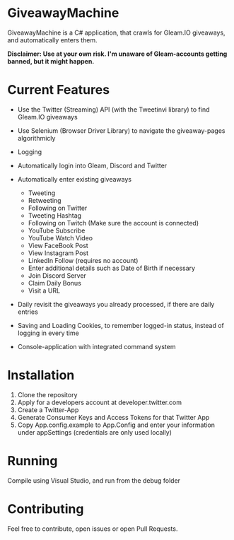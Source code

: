 # GiveawayMachine
GiveawayMachine is a C# application, that crawls for Gleam.IO giveaways, and automatically enters them.

**Disclaimer: Use at your own risk. I'm unaware of Gleam-accounts getting banned, but it might happen.**

# Current Features
* Use the Twitter (Streaming) API (with the Tweetinvi library) to find Gleam.IO giveaways
* Use Selenium (Browser Driver Library) to navigate the giveaway-pages algorithmicly
* Logging
* Automatically login into Gleam, Discord and Twitter
* Automatically enter existing giveaways

    * Tweeting
    * Retweeting
    * Following on Twitter
    * Tweeting Hashtag
    * Following on Twitch (Make sure the account is connected)
    * YouTube Subscribe
    * YouTube Watch Video
    * View FaceBook Post
    * View Instagram Post
    * LinkedIn Follow (requires no account)
    * Enter additional details such as Date of Birth if necessary
    * Join Discord Server
    * Claim Daily Bonus
    * Visit a URL
* Daily revisit the giveaways you already processed, if there are daily entries
* Saving and Loading Cookies, to remember logged-in status, instead of logging in every time
* Console-application with integrated command system

# Installation
1. Clone the repository
2. Apply for a developers account at developer.twitter.com
3. Create a Twitter-App
4. Generate Consumer Keys and Access Tokens for that Twitter App
5. Copy App.config.example to App.Config and enter your information under appSettings (credentials are only used locally)

# Running
Compile using Visual Studio, and run from the debug folder

# Contributing
Feel free to contribute, open issues or open Pull Requests.